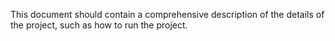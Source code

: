 This document should contain a comprehensive description of the details of the project, such as how to run the project.